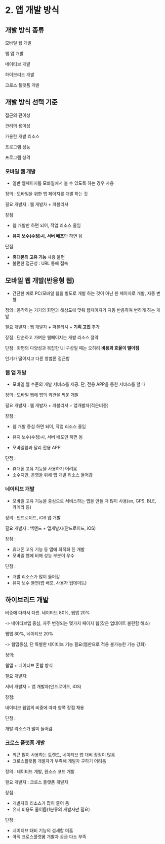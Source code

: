 # 2. 앱 개발 방식



## 개발 방식 종류

모바일 웹 개발

웹 앱 개발

네이티브 개발

하이브리드 개발

크로스 플랫폼 개발



## 개발 방식 선택 기준

접근의 편이성

관리의 용이성

가용한 개발 리소스

프로그램 성능

프로그램 성격



### 모바일 웹 개발

- 일반 웹페이지를 모바일에서 볼 수 있도록 하는 경우 사용

정의 : 모바일을 위한 앱 페이지를 개발 하는 것

필요 개발자 : 웹 개발자 + 퍼블리셔

장점 

- 웹 개발만 하면 되어, 작업 리소스 줄임

- **유지 보수(수정)시, 서버 배포**만 하면 됨

단점

- **휴대폰의 고유 기능** 사용 불편
- 불편한 접근성 : URL 통해 접속



## 모바일 웹 개발(반응형 웹)

- 간단한 예로 PC/모바일 웹을 별도로 개발 하는 것이 아닌 한 페이지로 개발, 자동 변형

정의 : 동작하는 기기의 화면과 해상도에 맞춰 웹페이지가 자동 반응하여 변하게 하는 개발

필요 개발자 : 웹 개발자 + 퍼블리셔 + **기획 고민** 추가

장점 : 단순하고 가벼운 웹페이지는 개발 리소스 절약

단점 : 화면의 다양성과 복잡한 UI 구성일 때는 오히려 **비용과 효율이 떨어짐**

인기가 떨어지고 다른 방법론 접근함



### 웹 앱 개발

- 모바일 웹 수준의 개발 서비스를 제공. 단, 전용 APP을 통한 서비스를 할 때

정의 : 모바일 웹에 앱의 외관을 씌운 개발

필요 개발자 : 웹 개발자 + 퍼블리셔 + 앱개발자(적은비중)

장점 : 

- 웹 개발 중심 하면 되어, 작업 리소스 줄임

- 유지 보수(수정)시, 서버 배포만 하면 됨

- 모바일웹과 달리 전용 APP

단점 :

- 휴대폰 고유 기능을 사용하기 어려움
- 소수지만, 운영을 위해 앱 개발 리소스 들어감





### 네이티브 개발

- 모바일 고유 기능을 중심으로 서비스하는 앱을 만들 때 많이 사용(ex, GPS, BLE, 카메라 등)

정의 : 안드로이드, iOS 앱 개발

필요 개발자 : 백엔드 + 앱개발자(안드로이드, iOS)

장점 :

- 휴대폰 고유 기능 등 앱에 최적화 된 개발
- 모바일 웹에 비해 성능 부분이 우수

단점 :

- 개발 리소스가 많이 들어감
- 유지 보수 불편(앱 배포, 사용자 업데이트)



## 하이브리드 개발

비중에 다라서 다름. 네이티브 80%, 웹앱 20%

-> 네이티브앱 중심, 자주 변경되는 몇가지 페이지 웹(잦은 업데이트 불편함 해소)

웹앱 80%, 네이티브 20%

-> 웹앱중심, 단 특별한 네이티브 기능 필요(웹만으로 적용 불가능한 기능 강화)



정의:

웹앱 + 네이티브 혼합 방식

필요 개발자:

서버 개발자 + 앱 개발자(안드로이드, iOS)

장점:

네이티브 웹앱의 비중에 따라 양쪽 장점 채용

단점 :

개발 리소스가 많이 들어감



### 크로스 플랫폼 개발

- 최근 많이 사용하는 트렌드, 네이티브 앱 대비 장점이 많음
- 크로스플랫폼 개발자가 부족해 개발자 구하기 어려움



정의 : 네이티브 개발, 원소스 코드 개발

필요 개발자 : 크로스 플랫폼 개발자

장점 :

- 개발자의 리소스가 많이 줄어 듬
- 유지 비용도 줄어듬(1분류의 개발자만 필요)

단점 :

- 네이티브 대비 기능의 섬세함 미흡
- 아직 크로스플랫폼 개발자 공급 다소 부족



















